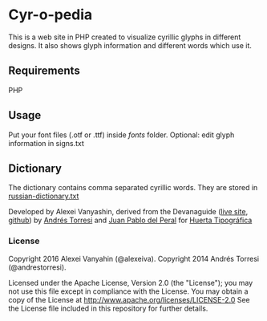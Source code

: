 Cyr-o-pedia
===========

This is a web site in PHP created to visualize cyrillic glyphs in different designs. 
It also shows glyph information and different words which use it.

## Requirements

PHP

## Usage

Put your font files (.otf or .ttf) inside *fonts* folder.
Optional: edit glyph information in signs.txt

## Dictionary

The dictionary contains comma separated cyrillic words. 
They are stored in [russian-dictionary.txt](russian-dictionary.txt)

Developed by Alexei Vanyashin, derived from the Devanaguide ([live site](http://devanaguide.huertatipografica.com/), [github](https://github.com/andrestelex/devanaguide)) by [Andrés Torresi](mailto:andres@huertatipografica.com) and [Juan Pablo del Peral](mailto:juan@huertatipografica.com) for [Huerta Tipográfica](http://www.huertatipografica.com)

### License

Copyright 2016 Alexei Vanyahin (@alexeiva).
Copyright 2014 Andrés Torresi (@andrestorresi).

Licensed under the Apache License, Version 2.0 (the "License");
you may not use this file except in compliance with the License.
You may obtain a copy of the License at http://www.apache.org/licenses/LICENSE-2.0
See the License file included in this repository for further details.
